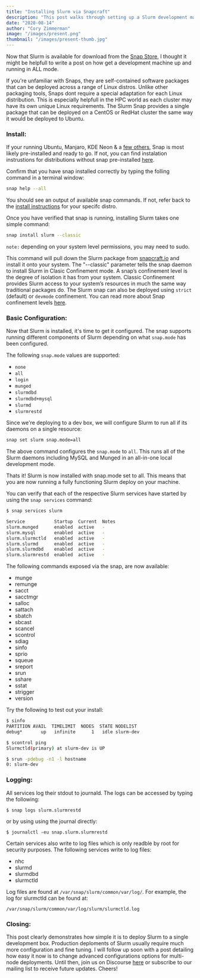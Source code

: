 ```yaml
---
title: "Installing Slurm via Snapcraft"
description: "This post walks through setting up a Slurm development machine using the Slurm Snap"
date: "2020-08-14"
author: "Cory Zimmerman"
image: "/images/present.png"
thumbnail: "/images/present-thumb.jpg"
---
```


Now that Slurm is available for download from the [Snap Store](https://snapcraft.io/slurm), I thought it might be helpfull to write a post on how get a development machine up and running in ALL mode.

If you're unfamiliar with Snaps, they are self-contained software packages that can be deployed across a range of Linux distros. Unlike other packaging tools, Snaps dont require a special adaptation for each Linux distribution. This is especially helpfull in the HPC world as each cluster may have its own unique Linux requirements. The Slurm Snap provides a single package that can be deployed on a CentOS or RedHat cluster the same way it would be deployed to Ubuntu.

### Install:

If your running Ubuntu, Manjaro, KDE Neon & a [few others](https://snapcraft.io/docs/installing-snapd), Snap is most likely pre-installed and ready to go. If not, you can find instalation instrustions for distributions without snap pre-installed [here](https://snapcraft.io/docs/installing-snapd).

Confirm that you have snap installed correctly by typing the folling command in a terminal window:

```bash
snap help --all
```

You should see an output of available snap commands. If not, refer back to the [install instructions](https://snapcraft.io/docs/installing-snapd) for your specifc distro.

Once you have verified that snap is running, installing Slurm takes one simple command:

```bash
snap install slurm --classic
```

`note:` depending on your system level permissions, you may need to sudo.

This command will pull down the Slurm package from [snapcraft.io](https://snapcraft.io/store) and install it onto your system. The "--classic" parameter tells the snap daemon to install Slurm in Clasic Confinement mode. A snap’s confinement level is the degree of isolation it has from your system. Classic Confinement provides Slurm access to your system’s resources in much the same way traditional packages do. The Slurm snap can also be deployed using `strict` (default) or `devmode` confinement. You can read more about Snap confinement levels [here](https://snapcraft.io/docs/snap-confinement).

### Basic Configuration:

Now that Slurm is installed, it's time to get it configured. The snap supports running different components of Slurm depending on what `snap.mode` has been configured.

The following `snap.mode` values are supported:

- `none`
- `all`
- `login`
- `munged`
- `slurmdbd`
- `slurmdbd+mysql`
- `slurmd`
- `slurmrestd`

Since we're deploying to a dev box, we will configure Slurm to run all if its daemons on a single resource:

```bash
snap set slurm snap.mode=all
```

The above command configures the `snap.mode` to `all`. This runs all of the Slurm daemons including MySQL and Munged in an all-in-one local development mode.

Thats it! Slurm is now installed with snap.mode set to all. This means that you are now running a fully functioning Slurm deploy on your machine.

You can verify that each of the respective Slurm services have started by using the `snap services` command:

```bash
$ snap services slurm

Service           Startup  Current  Notes
slurm.munged      enabled  active   -
slurm.mysql       enabled  active   -
slurm.slurmctld   enabled  active   -
slurm.slurmd      enabled  active   -
slurm.slurmdbd    enabled  active   -
slurm.slurmrestd  enabled  active   -
```

The following commands exposed via the snap, are now available:

- munge
- remunge
- sacct
- sacctmgr
- salloc
- sattach
- sbatch
- sbcast
- scancel
- scontrol
- sdiag
- sinfo
- sprio
- squeue
- sreport
- srun
- sshare
- sstat
- strigger
- version

Try the following to test out your install:

```bash
$ sinfo
PARTITION AVAIL  TIMELIMIT  NODES  STATE NODELIST
debug*       up   infinite      1   idle slurm-dev
```

```bash
$ scontrol ping
Slurmctld(primary) at slurm-dev is UP
```

```bash
$ srun -pdebug -n1 -l hostname
0: slurm-dev
```

### Logging:

All services log their stdout to journald. The logs can be accessed by typing the following:

    $ snap logs slurm.slurmrestd

or by using using the journal directly:

    $ journalctl -eu snap.slurm.slurmrestd

Certain services also write to log files which is only readble by root for security purposes. The following services write to log files:

- nhc
- slurmd
- slurmdbd
- slurmctld

Log files are found at `/var/snap/slurm/common/var/log/`. For example, the log for slurmctld can be found at:

    /var/snap/slurm/common/var/log/slurm/slurmctld.log

### Closing:

This post clearly demonstrates how simple it is to deploy Slurm to a single development box. Production deploments of Slurm usually require much more configuration and fine tuning. I will follow up soon with a post detailing how easy it now is to change advanced configurations options for multi-node deployments. Until then, join us on Discourse [here](https://community.omnivector.solutions/) or subscribe to our mailing list to receive future updates. Cheers!
